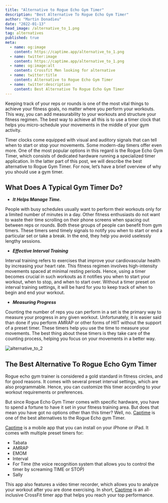 ```yaml
---
title: "Alternative to Rogue Echo Gym Timer"
description: "Best Alternative To Rogue Echo Gym Timer"
author: "Martin Donadieu"
date: "2022-01-13"
head_image: /alternative_to_1.png
tag: alternatives
published: true
meta:
  - name: og:image
    content: https://captime.app/alternative_to_1.png
  - name: twitter:image
    content: https://captime.app/alternative_to_1.png
  - name: og:image:alt
    content: Crossfit Men looking for alternative
  - name: twitter:title
    content: Alternative to Rogue Echo Gym Timer
  - name: twitter:description
    content: Best Alternative To Rogue Echo Gym Timer
---
```


Keeping track of your reps or rounds is one of the most vital things to achieve your fitness goals, no matter where you perform your workouts. This way, you can add measurability to your workouts and structure your fitness regimen. The best way to achieve all this is to use a timer clock that helps you micro-schedule your movements in the middle of your gym activity.

Timer clocks come equipped with visual and auditory signals that can tell when to start or stop your movements. Some modern-day timers offer even more. One of the most popular options in this regard is the Rogue Echo Gym Timer, which consists of dedicated hardware running a specialized timer application. In the latter part of this post, we will describe the best alternative to Rogue Gym Timer. For now, let’s have a brief overview of why you should use a gym timer.

## **What Does A Typical Gym Timer Do?**

- ***It Helps Manage Time.***

People with busy schedules usually want to perform their workouts only for a limited number of minutes in a day. Other fitness enthusiasts do not want to waste their time scrolling on their phone screens when spacing out between reps or rounds. Both these groups of people can benefit from gym timers. These timers send timely signals to notify you when to start or end a particular set or take a break. In the end, they help you avoid uselessly lengthy sessions.

- ***Effective Interval Training***

Interval training refers to exercises that improve your cardiovascular health by increasing your heart rate. This fitness regimen involves high-intensity movements spaced at minimal resting periods. Hence, using a timer becomes crucial in such workouts as it notifies you when to start your workout, when to stop, and when to start over. Without a timer preset on interval training settings, it will be hard for you to keep track of when to begin and end your workout.

- ***Measuring Progress***

Counting the number of reps you can perform in a set is the primary way to measure your progress in any given workout. Unfortunately, it is easier said than done if you perform AMRAP or other forms of HIIT without the support of a preset timer. These timers help you use the time to measure your movements. The best thing about these timers is they take care of the counting process, helping you focus on your movements in a better way.

![alternative_to_2](/alternative_to_2.png)

## **The Best Alternative To Rogue Echo Gym Timer**

Rogue echo gym trainer is considered a gold standard in fitness circles, and for good reasons. It comes with several preset interval settings, which are also programmable. Hence, you can customize this timer according to your workout requirements or preferences.

But since Rogue Echo Gym Timer comes with specific hardware, you have to spend a fortune to have it set in your fitness training area. But does that mean you have got no options other than this timer? Well, no. [Captime](http://onelink.to/captime) is one of the best alternatives to the Rogue Echo gym Timer.

[Captime](http://onelink.to/captime) is a mobile app that you can install on your iPhone or iPad. It comes with multiple preset timers for:

- Tabata
- AMRAP
- EMOM
- Interval
- For Time (the voice recognition system that allows you to control the timer by screaming TIME or STOP)
- Sally

This app also features a video timer recorder, which allows you to analyze your workout after you are done exercising. In short, [Captime](http://onelink.to/captime) is an all-inclusive CrossFit timer app that helps you reach your top performance.
